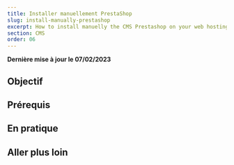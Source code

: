 ```yaml
---
title: Installer manuellement PrestaShop
slug: install-manually-prestashop
excerpt: How to install manuelly the CMS Prestashop on your web hosting
section: CMS
order: 06
---
```


**Dernière mise à jour le 07/02/2023**

## Objectif

## Prérequis

## En pratique

## Aller plus loin
